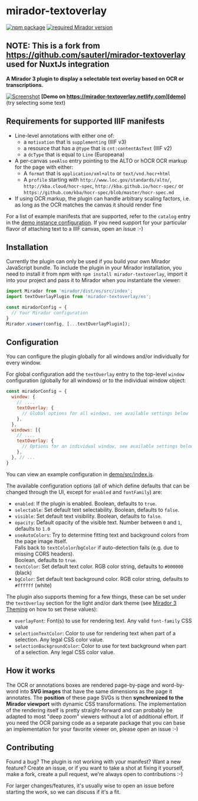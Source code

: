 # mirador-textoverlay

[![npm package][npm-badge]][npm]
[![required Mirador version][mirador-badge]][mirador]

## NOTE: This is a fork from https://github.com/sauterl/mirador-textoverlay used for NuxtJs integration

**A Mirador 3 plugin to display a selectable text overlay based on OCR or transcriptions.**

[![Screenshot][screenshot]][demo]
**[Demo on https://mirador-textoverlay.netlify.com][demo]** (try selecting some text)

## Requirements for supported IIIF manifests

- Line-level annotations with either one of:
  - a `motivation` that is `supplementing` (IIIF v3)
  - a resource that has a `@type` that is `cnt:contentAsText`  (IIIF v2)
  - a `dcType` that is equal to `Line` (Europeana)
- A per-canvas `seeAlso` entry pointing to the ALTO or hOCR OCR markup for
  the page with either:
  - A `format` that is `application/xml+alto` or `text/vnd.hocr+html`
  - A `profile` starting with `http://www.loc.gov/standards/alto/`,
  `http://kba.cloud/hocr-spec`, `http://kba.github.io/hocr-spec/` or
  `https://github.com/kba/hocr-spec/blob/master/hocr-spec.md`
- If using OCR markup, the plugin can handle arbitrary scaling factors, i.e.
as long as the OCR matches the canvas it should render fine

For a list of example manifests that are supported, refer to the `catalog`
entry in the [demo instance configuration][demo-cfg-catalog]. If you need
support for your particular flavor of attaching text to a IIIF canvas, open
an issue :-)


## Installation
Currently the plugin can only be used if you build your own Mirador JavaScript bundle.
To include the plugin in your Mirador installation, you need to install it
from npm with `npm install mirador-textoverlay`, import it into your project
and pass it to Mirador when you instantiate the viewer:

```javascript
import Mirador from 'mirador/dist/es/src/index';
import textOverlayPlugin from 'mirador-textoverlay/es';

const miradorConfig = {
  // Your Mirador configuration
}
Mirador.viewer(config, [...textOverlayPlugin]);
```

## Configuration
You can configure the plugin globally for all windows and/or individually for
every window.

For global configuration add the `textOverlay` entry to the top-level
`window` configuration (globally for all windows) or to the individual window
object:

```javascript
const miradorConfig = {
  window: {
    // ....
    textOverlay: {
      // Global options for all windows, see available settings below
    },
  },
  windows: [{
    // ....
    textOverlay: {
      // Options for an individual window, see available settings below
    },
  }, // ...
}
```

You can view an example configuration in [demo/src/index.js][demo-cfg].

The available configuration options (all of which define defaults that can be
changed through the UI, except for `enabled` and `fontFamily`) are:

- `enabled`: If the plugin is enabled. Boolean, defaults to `true`.
- `selectable`: Set default text selectability. Boolean, defaults to `false`.
- `visible`: Set default text visibility. Boolean, defaults to `false`.
- `opacity`: Default opacity of the visible text. Number between `0` and `1`,
  defaults to `1.0`
- `useAutoColors`: Try to determine fitting text and background colors from
  the page image itself.<br>
  Falls back to `textCololor`/`bgColor` if
  auto-detection fails (e.g. due to missing CORS headers).<br>
  Boolean, defaults
  to `true`.
- `textColor`: Set default text color. RGB color string, defaults to
  `#000000` (black)
- `bgColor`: Set default text background color. RGB color string, defaults to
  `#ffffff` (white)

The plugin also supports theming for a few things, these can be set under the
`textOverlay` section for the light and/or dark theme (see
[Mirador 3 Theming](https://github.com/ProjectMirador/mirador/wiki/M3-Theming-Mirador)
on how to set these values):

- `overlayFont`: Font(s) to use for rendering text. Any valid `font-family` CSS value
- `selectionTextColor`: Color to use for rendering text when part of a selection. Any legal CSS color value.
- `selectionBackgroundColor`: Color to use for text background when part of a selection. Any legal CSS color value.

## How it works
The OCR or annotations boxes are rendered page-by-page and word-by-word into
**SVG images** that have the same dimensions as the page it annotates.
The **position** of these page SVGs is then **synchronized to the Mirador
viewport** with dynamic CSS transformations. The implementation of the
rendering itself is pretty straight-forward and can probably be adapted to
most "deep zoom" viewers without a lot of additional effort. If you need the
OCR parsing code as a separate package that you can base an implementation
for your favorite viewer on, please open an issue :-)

## Contributing
Found a bug? The plugin is not working with your manifest? Want a new
feature? Create an issue, or if you want to take a shot at fixing it
yourself, make a fork, create a pull request, we're always open to
contributions :-)

For larger changes/features, it's usually wise to open an issue before
starting the work, so we can discuss if it's a fit.

[npm-badge]: https://img.shields.io/npm/v/mirador-textoverlay.png?style=flat-square
[npm]: https://www.npmjs.org/package/mirador-textoverlay

[mirador-badge]: https://img.shields.io/badge/Mirador-%E2%89%A53.0.0--rc.5-blueviolet 
[mirador]: https://github.com/ProjectMirador/mirador/releases/tag/v3.0.0-rc.5

[screenshot]: .docassets/screenshot.jpg
[demo]: https://mirador-textoverlay.netlify.com
[demo-cfg]: https://github.com/dbmdz/mirador-textoverlay/blob/main/demo/src/index.js#L4-L24
[demo-cfg-catalog]: https://github.com/dbmdz/mirador-textoverlay/blob/main/demo/src/index.js#L5-L13
